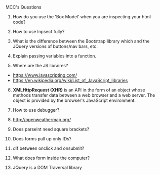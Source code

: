 MCC's Questions

1. How do you use the 'Box Model' when you are inspecting your html code?

2. How to use Inpsect fully?

3. What is the difference between the Bootstrap library which and the JQuery versions of buttons/nav bars, etc.

4. Explain passing variables into a function.

5. Where are the JS libraires?
 * https://www.javascripting.com/
 * https://en.wikipedia.org/wiki/List_of_JavaScript_libraries
 
6. <strong>XMLHttpRequest (XHR)</strong> is an API in the form of an object whose methods transfer data between a web browser and a web server. The object is provided by the browser's JavaScript environment.

7. How to use debugger?

8. http://openweathermap.org/

9. Does parseInt need square brackets?

10. Does forms pull up only IDs?

11. dif between onclick and onsubmit?

12. What does form inside the computer?

13. JQuery is a DOM Traversal library

